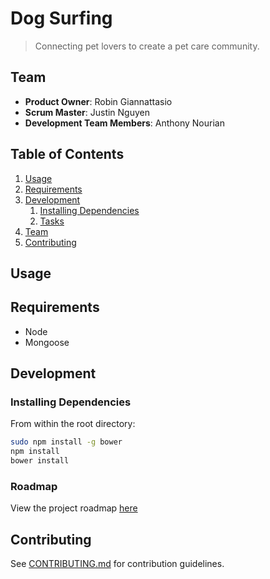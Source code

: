 # Dog Surfing

> Connecting pet lovers to create a pet care community.

## Team

  - __Product Owner__: Robin Giannattasio
  - __Scrum Master__: Justin Nguyen
  - __Development Team Members__: Anthony Nourian

## Table of Contents

1. [Usage](#Usage)
1. [Requirements](#requirements)
1. [Development](#development)
    1. [Installing Dependencies](#installing-dependencies)
    1. [Tasks](#tasks)
1. [Team](#team)
1. [Contributing](#contributing)

## Usage

> 

## Requirements

- Node
- Mongoose

## Development

### Installing Dependencies

From within the root directory:

```sh
sudo npm install -g bower
npm install
bower install
```

### Roadmap

View the project roadmap [here](https://github.com/fidoBarkalot/DogSurfing/issues)


## Contributing

See [CONTRIBUTING.md](CONTRIBUTING.md) for contribution guidelines.
